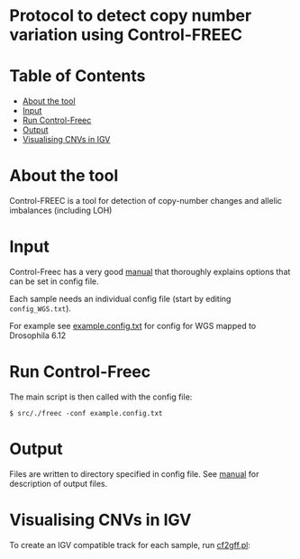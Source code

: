 # Protocol to detect copy number variation using Control-FREEC

# Table of Contents
* [About the tool](#about-the-tool)
* [Input](#input)
* [Run Control-Freec](#run-control-freec)
* [Output](#output)
* [Visualising CNVs in IGV](#visualising-cnvs-in-igv)

# About the tool
Control-FREEC is a tool for detection of copy-number changes and allelic imbalances (including LOH) 

# Input
Control-Freec has a very good [manual](http://boevalab.com/FREEC/tutorial.html#CONFIG) that thoroughly explains options that can be set in config file.

Each sample needs an individual config file (start by editing `config_WGS.txt`).

For example see [example.config.txt](files/example.config.txt) for config for WGS mapped to Drosophila 6.12

# Run Control-Freec

The main script is then called with the config file:

`$ src/./freec -conf example.config.txt`

# Output

Files are written to directory specified in config file. See [manual](http://boevalab.com/FREEC/tutorial.html#OUTPUT) for description of output files.


# Visualising CNVs in IGV

To create an IGV compatible track for each sample, run [cf2gff.pl](script/cf2gff.pl):
